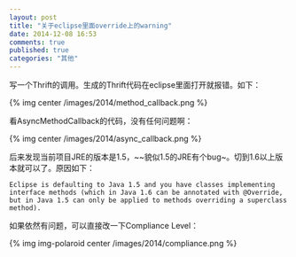 ```yaml
---
layout: post
title: "关于eclipse里面override上的warning"
date: 2014-12-08 16:53
comments: true
published: true
categories: "其他"
---
```


  写一个Thrift的调用。生成的Thrift代码在eclipse里面打开就报错。如下：

  {% img center /images/2014/method_callback.png   %}

  看AsyncMethodCallback的代码，没有任何问题啊：

  {% img center /images/2014/async_callback.png   %}

  后来发现当前项目JRE的版本是1.5，~~貌似1.5的JRE有个bug~。切到1.6以上版本就可以了。原因如下：

	Eclipse is defaulting to Java 1.5 and you have classes implementing interface methods (which in Java 1.6 can be annotated with @Override, but in Java 1.5 can only be applied to methods overriding a superclass method).

  如果依然有问题，可以直接改一下Compliance Level：

  {% img img-polaroid center /images/2014/compliance.png %}
